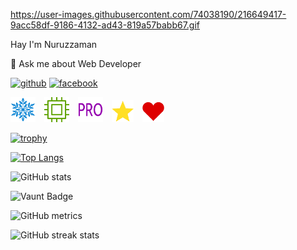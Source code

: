 https://user-images.githubusercontent.com/74038190/216649417-9acc58df-9186-4132-ad43-819a57babb67.gif

Hay I'm Nuruzzaman

💬 Ask me about Web Developer 


[<img src='https://cdn.jsdelivr.net/npm/simple-icons@3.0.1/icons/github.svg' alt='github' height='40'>](https://github.com/gmnuruzzaman)  [<img src='https://cdn.jsdelivr.net/npm/simple-icons@3.0.1/icons/facebook.svg' alt='facebook' height='40'>](https://www.facebook.com/https://m.me/0gmnuruzzaman0)  

<a href='https://archiveprogram.github.com/'><img src='https://raw.githubusercontent.com/acervenky/animated-github-badges/master/assets/acbadge.gif' width='40' height='40'></a> <a href='https://docs.github.com/en/developers'><img src='https://raw.githubusercontent.com/acervenky/animated-github-badges/master/assets/devbadge.gif' width='40' height='40'></a> <a href='https://github.com/pricing'><img src='https://raw.githubusercontent.com/acervenky/animated-github-badges/master/assets/pro.gif' width='40' height='40'></a> <a href='https://stars.github.com/'><img src='https://raw.githubusercontent.com/acervenky/animated-github-badges/master/assets/starbadge.gif' width='35' height='35'></a> <a href='https://docs.github.com/en/github/supporting-the-open-source-community-with-github-sponsors'><img src='https://raw.githubusercontent.com/acervenky/animated-github-badges/master/assets/sponsorbadge.gif' width='35' height='35'></a> 

[![trophy](https://github-profile-trophy.vercel.app/?username=gmnuruzzaman)](https://github.com/ryo-ma/github-profile-trophy)

[![Top Langs](https://github-readme-stats.vercel.app/api/top-langs/?username=gmnuruzzaman)](https://github.com/anuraghazra/github-readme-stats)

![GitHub stats](https://github-readme-stats.vercel.app/api?username=gmnuruzzaman&show_icons=true&count_private=true)  

![Vaunt Badge](https://api.vaunt.dev/v1/github/entities/gmnuruzzaman/contributions?format=svg&private=true)  

![GitHub metrics](https://metrics.lecoq.io/gmnuruzzaman)  

![GitHub streak stats](https://streak-stats.demolab.com/?user=gmnuruzzaman)  

